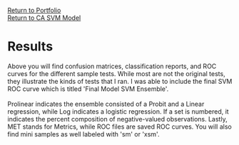 [Return to Portfolio](https://kgalvancuesta.github.io/portfolio/) <br>
[Return to CA SVM Model](https://github.com/kgalvancuesta/portfolio/tree/main/CA%20SVM%20Model)

# Results
Above you will find confusion matrices, classification reports, and ROC curves for the different sample tests. While most are not the original tests, they illustrate the kinds of tests that I ran. I was able to include the final SVM ROC curve which is titled 'Final Model SVM Ensemble'. <br> <br> Prolinear indicates the ensemble consisted of a Probit and a Linear regression, while Log indicates a logistic regression. If a set is numbered, it indicates the percent composition of negative-valued observations. Lastly, MET stands for Metrics, while ROC files are saved ROC curves. You will also find mini samples as well labeled with 'sm' or 'xsm'.
